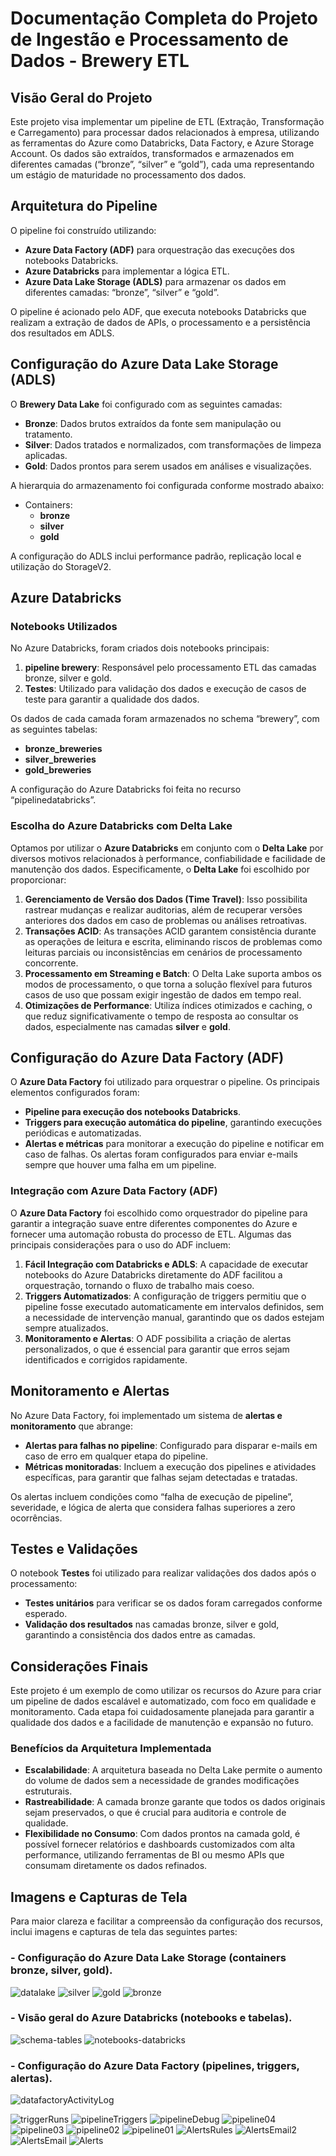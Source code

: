 # Documentação Completa do Projeto de Ingestão e Processamento de Dados - Brewery ETL

## Visão Geral do Projeto
Este projeto visa implementar um pipeline de ETL (Extração, Transformação e Carregamento) para processar dados relacionados à empresa, utilizando as ferramentas do Azure como Databricks, Data Factory, e Azure Storage Account. Os dados são extraídos, transformados e armazenados em diferentes camadas (“bronze”, “silver” e “gold”), cada uma representando um estágio de maturidade no processamento dos dados.

## Arquitetura do Pipeline
O pipeline foi construído utilizando:

- **Azure Data Factory (ADF)** para orquestração das execuções dos notebooks Databricks.
- **Azure Databricks** para implementar a lógica ETL.
- **Azure Data Lake Storage (ADLS)** para armazenar os dados em diferentes camadas: “bronze”, “silver” e “gold”.

O pipeline é acionado pelo ADF, que executa notebooks Databricks que realizam a extração de dados de APIs, o processamento e a persistência dos resultados em ADLS.

## Configuração do Azure Data Lake Storage (ADLS)
O **Brewery Data Lake** foi configurado com as seguintes camadas:

- **Bronze**: Dados brutos extraídos da fonte sem manipulação ou tratamento.
- **Silver**: Dados tratados e normalizados, com transformações de limpeza aplicadas.
- **Gold**: Dados prontos para serem usados em análises e visualizações.

A hierarquia do armazenamento foi configurada conforme mostrado abaixo:

- Containers:
  - **bronze**
  - **silver**
  - **gold**

A configuração do ADLS inclui performance padrão, replicação local e utilização do StorageV2.

## Azure Databricks
### Notebooks Utilizados
No Azure Databricks, foram criados dois notebooks principais:

1. **pipeline brewery**: Responsável pelo processamento ETL das camadas bronze, silver e gold.
2. **Testes**: Utilizado para validação dos dados e execução de casos de teste para garantir a qualidade dos dados.

Os dados de cada camada foram armazenados no schema “brewery”, com as seguintes tabelas:

- **bronze_breweries**
- **silver_breweries**
- **gold_breweries**

A configuração do Azure Databricks foi feita no recurso “pipelinedatabricks”.

### Escolha do Azure Databricks com Delta Lake
Optamos por utilizar o **Azure Databricks** em conjunto com o **Delta Lake** por diversos motivos relacionados à performance, confiabilidade e facilidade de manutenção dos dados. Especificamente, o **Delta Lake** foi escolhido por proporcionar:

1. **Gerenciamento de Versão dos Dados (Time Travel)**: Isso possibilita rastrear mudanças e realizar auditorias, além de recuperar versões anteriores dos dados em caso de problemas ou análises retroativas.
2. **Transações ACID**: As transações ACID garantem consistência durante as operações de leitura e escrita, eliminando riscos de problemas como leituras parciais ou inconsistências em cenários de processamento concorrente.
3. **Processamento em Streaming e Batch**: O Delta Lake suporta ambos os modos de processamento, o que torna a solução flexível para futuros casos de uso que possam exigir ingestão de dados em tempo real.
4. **Otimizações de Performance**: Utiliza índices otimizados e caching, o que reduz significativamente o tempo de resposta ao consultar os dados, especialmente nas camadas **silver** e **gold**.

## Configuração do Azure Data Factory (ADF)
O **Azure Data Factory** foi utilizado para orquestrar o pipeline. Os principais elementos configurados foram:

- **Pipeline para execução dos notebooks Databricks**.
- **Triggers para execução automática do pipeline**, garantindo execuções periódicas e automatizadas.
- **Alertas e métricas** para monitorar a execução do pipeline e notificar em caso de falhas. Os alertas foram configurados para enviar e-mails sempre que houver uma falha em um pipeline.

### Integração com Azure Data Factory (ADF)
O **Azure Data Factory** foi escolhido como orquestrador do pipeline para garantir a integração suave entre diferentes componentes do Azure e fornecer uma automação robusta do processo de ETL. Algumas das principais considerações para o uso do ADF incluem:

1. **Fácil Integração com Databricks e ADLS**: A capacidade de executar notebooks do Azure Databricks diretamente do ADF facilitou a orquestração, tornando o fluxo de trabalho mais coeso.
2. **Triggers Automatizados**: A configuração de triggers permitiu que o pipeline fosse executado automaticamente em intervalos definidos, sem a necessidade de intervenção manual, garantindo que os dados estejam sempre atualizados.
3. **Monitoramento e Alertas**: O ADF possibilita a criação de alertas personalizados, o que é essencial para garantir que erros sejam identificados e corrigidos rapidamente.

## Monitoramento e Alertas
No Azure Data Factory, foi implementado um sistema de **alertas e monitoramento** que abrange:

- **Alertas para falhas no pipeline**: Configurado para disparar e-mails em caso de erro em qualquer etapa do pipeline.
- **Métricas monitoradas**: Incluem a execução dos pipelines e atividades específicas, para garantir que falhas sejam detectadas e tratadas.

Os alertas incluem condições como “falha de execução de pipeline”, severidade, e lógica de alerta que considera falhas superiores a zero ocorrências.

## Testes e Validações
O notebook **Testes** foi utilizado para realizar validações dos dados após o processamento:

- **Testes unitários** para verificar se os dados foram carregados conforme esperado.
- **Validação dos resultados** nas camadas bronze, silver e gold, garantindo a consistência dos dados entre as camadas.

## Considerações Finais
Este projeto é um exemplo de como utilizar os recursos do Azure para criar um pipeline de dados escalável e automatizado, com foco em qualidade e monitoramento. Cada etapa foi cuidadosamente planejada para garantir a qualidade dos dados e a facilidade de manutenção e expansão no futuro.

### Benefícios da Arquitetura Implementada
- **Escalabilidade**: A arquitetura baseada no Delta Lake permite o aumento do volume de dados sem a necessidade de grandes modificações estruturais.
- **Rastreabilidade**: A camada bronze garante que todos os dados originais sejam preservados, o que é crucial para auditoria e controle de qualidade.
- **Flexibilidade no Consumo**: Com dados prontos na camada gold, é possível fornecer relatórios e dashboards customizados com alta performance, utilizando ferramentas de BI ou mesmo APIs que consumam diretamente os dados refinados.


## Imagens e Capturas de Tela
Para maior clareza e facilitar a compreensão da configuração dos recursos, inclui imagens e capturas de tela das seguintes partes:
### - Configuração do Azure Data Lake Storage (containers bronze, silver, gold).
  ![datalake](https://github.com/user-attachments/assets/20e53abc-5e7a-4253-bd22-7a6996a6f674)
  ![silver](https://github.com/user-attachments/assets/13e3a1c5-e64b-477b-8b40-a7390231a7f3)
![gold](https://github.com/user-attachments/assets/f822015d-e550-4c9b-ba4d-cf7965294207)
![bronze](https://github.com/user-attachments/assets/675b4bed-94d7-468a-8fad-dc803ff0b2df)

### - Visão geral do Azure Databricks (notebooks e tabelas).
  ![schema-tables](https://github.com/user-attachments/assets/459b5db0-aba5-4e46-bc83-a402645c04bf)
![notebooks-databricks](https://github.com/user-attachments/assets/71be11a1-3460-415e-8e4d-59c406911e36)

### - Configuração do Azure Data Factory (pipelines, triggers, alertas).
  ![datafactoryActivityLog](https://github.com/user-attachments/assets/27671bd2-6ef3-43c9-a69d-a1728e1a1346)

![triggerRuns](https://github.com/user-attachments/assets/dab559ac-c99e-41a4-a31b-adef2da5e629)
![pipelineTriggers](https://github.com/user-attachments/assets/bf62691b-cb3f-4e94-b2f7-3a70d7ed6fd9)
![pipelineDebug](https://github.com/user-attachments/assets/c5f3d7fb-22c8-4623-a167-57f1251e5d8f)
![pipeline04](https://github.com/user-attachments/assets/b9ea8843-128e-4598-bdba-2f0c7799b2e8)
![pipeline03](https://github.com/user-attachments/assets/28171b4d-7293-42b1-9516-d4f6c0308d8d)
![pipeline02](https://github.com/user-attachments/assets/2f69602e-aa19-4d95-902c-5a5fb37224d9)
![pipeline01](https://github.com/user-attachments/assets/54c06a69-ceef-4ed6-8521-8347bbf044b9)
![AlertsRules](https://github.com/user-attachments/assets/8f284431-3b77-4bd5-8cf9-61e7f55e1a3d)
![AlertsEmail2](https://github.com/user-attachments/assets/9f59d3cd-ba67-417e-be49-9ca23572a132)
![AlertsEmail](https://github.com/user-attachments/assets/9f46ebe3-71dc-4330-86ac-b67b637d370d)
![Alerts](https://github.com/user-attachments/assets/c67d9326-27a3-49e5-8090-7616ec7d1086)



